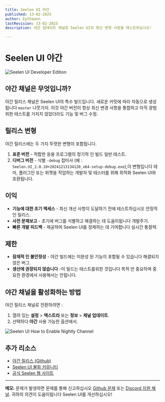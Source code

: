 ```yaml
---
title: Seelen UI 야간
published: 13-02-2025
author: Eythaann
lastRevision: 13-02-2025
description: 야간 업데이트 채널로 Seelen UI의 최신 변경 사항을 테스트하십시오!

---
```


# Seelen UI 야간

![Seelen UI Developer Edition](https://github.com/user-attachments/assets/76634b49-7b09-4ef2-9643-e93542309f5d)

## 야간 채널은 무엇입니까?

야간 릴리스 채널은 Seelen UI의 특수 빌드입니다.
 새로운 커밋에 따라 자동으로 생성됩니다 `master` 나뭇가지. 이것
 야간 버전이 항상 최신 변경 사항을 통합하고
 아직 광범위한 테스트를 거치지 않았더라도 기능 및 버그 수정.

## 릴리스 변형

야간 릴리스에는 두 가지 뚜렷한 변형이 포함됩니다.

1. **표준 버전** - 적합한 응용 프로그램의 정기적 인 빌드
    일반 테스트.
2. **디버그 버전** - 식별 `-debug` 접미사 (예 :
   `Seelen.UI_2.0.10+20241213134120_x64-setup-debug.exe`),이 변형입니다
    테마, 플러그인 또는 위젯을 작업하는 개발자 및 테스터를 위해 최적화
    Seelen UI와 호환됩니다.

## 이익

* **기능에 대한 조기 액세스** - 최신 개선 사항이 도달하기 전에 테스트하십시오
   안정적인 릴리스.
* **사전 문제보고** - 초기에 버그를 식별하고 해결하는 데 도움이됩니다
   개발주기.
* **빠른 개발 피드백** - 제공하여 Seelen UI를 정제하는 데 기여합니다
   실시간 통찰력.

## 제한

* **잠재적 인 불안정성** - 야간 빌드에는 미완성 된 기능이 포함될 수 있습니다
   해결되지 않은 버그.
* **생산에 권장되지 않습니다** -이 빌드는 테스트를위한 것입니다
   목적 만 중요하며 중요한 환경에서 사용해서는 안됩니다.

## 야간 채널을 활성화하는 방법

야간 릴리스 채널로 전환하려면 :

1. 열려 있는 **설정** > **엑스트라** 또는 **정보** > **채널 업데이트**.
2. 선택하다 **야간** 사용 가능한 옵션에서.

![Seelen UI How to Enable Nightly Channel](https://github.com/user-attachments/assets/ae88aeac-98cc-4424-a9e7-fb59740b694e)

## 추가 리소스

* [야간 릴리스 (Github)](https://github.com/eythaann/Seelen-UI/releases/tag/nightly)
* [Seelen UI 불화 커뮤니티](https://discord.gg/ABfASx5ZAJ)
* [공식 Seelen 웹 사이트](https://seelen.io)

***

**메모:** 문제가 발생하면 문제를 통해 신고하십시오
[Github 문제](https://github.com/eythaann/Seelen-UI/issues) 또는
[Discord 지원 채널](https://discord.gg/ABfASx5ZAJ). 귀하의 의견이 도움이됩니다
 Seelen UI를 개선하십시오!
